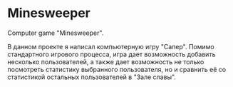 # Minesweeper
Computer game "Minesweeper".

В данном проекте я написал компьютерную игру "Сапер".
Помимо стандартного игрового процесса, игра дает возможность добавить несколько пользователей, а также дает возможность не только посмотреть статистику выбранного пользователя, но и сравнить её со статистикой остальных пользователей в "Зале славы".
